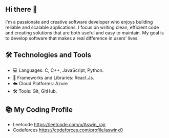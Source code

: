 ## Hi there 👋
I'm a passionate and creative software developer who enjoys building reliable and scalable applications. I focus on writing clean, efficient code and creating solutions that are both useful and easy to maintain. My goal is to develop software that makes a real difference in users’ lives.

## 🛠️ Technologies and Tools

- 💻 Languages:   C, C++, JavaScript, Python.
- 🧰 Frameworks and Libraries: React.Js.
- ☁️ Cloud Platforms: Azure
- 🛠️ Tools: Git, GitHub.

## 📚 My Coding Profile
- Leetcode https://leetcode.com/u/Aswin_rajr
- Codeforces https://codeforces.com/profile/aswinx0

          
    



   
<!--
**Aswinx0/Aswinx0** is a ✨ _special_ ✨ repository because its `README.md` (this file) appears on your GitHub profile.

Here are some ideas to get you started:

- 🔭 I’m currently working on ...
- 🌱 I’m currently learning ...
- 👯 I’m looking to collaborate on ...
- 🤔 I’m looking for help with ...
- 💬 Ask me about ...
- 📫 How to reach me: ...
- 😄 Pronouns: ...
- ⚡ Fun fact: ...
-->
